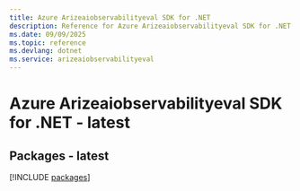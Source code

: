 ```yaml
---
title: Azure Arizeaiobservabilityeval SDK for .NET
description: Reference for Azure Arizeaiobservabilityeval SDK for .NET
ms.date: 09/09/2025
ms.topic: reference
ms.devlang: dotnet
ms.service: arizeaiobservabilityeval
---
```

# Azure Arizeaiobservabilityeval SDK for .NET - latest
## Packages - latest
[!INCLUDE [packages](arizeaiobservabilityeval-index.md)]
